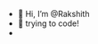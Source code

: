 - 👋 Hi, I’m @Rakshith
- 🌱 trying to code!
- 

<!---
Rakshith-MV/Rakshith-MV is a ✨ special ✨ repository because its `README.md` (this file) appears on your GitHub profile.
You can click the Preview link to take a look at your changes.
--->
